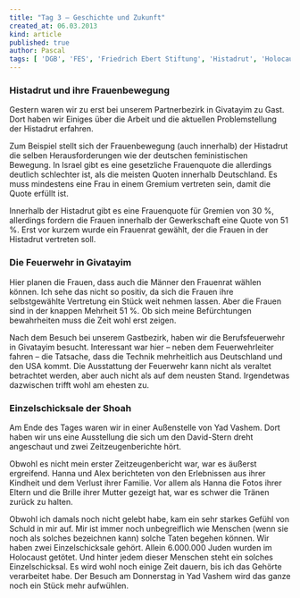 ```yaml
---
title: "Tag 3 – Geschichte und Zukunft"
created_at: 06.03.2013
kind: article
published: true
author: Pascal
tags: [ 'DGB', 'FES', 'Friedrich Ebert Stiftung', 'Histadrut', 'Holocaust', 'Konflikt', 'Nahostkonflikt', 'Nazis', 'Palästina', 'Palästinenser', 'Shoah' ]
---
```

### Histadrut und ihre Frauenbewegung

Gestern waren wir zu erst bei unserem Partnerbezirk in Givatayim zu Gast. Dort haben wir Einiges über die Arbeit und die aktuellen Problemstellung der Histadrut erfahren.

Zum Beispiel stellt sich der Frauenbewegung (auch innerhalb) der Histadrut die selben Herausforderungen wie der deutschen feministischen Bewegung. In Israel gibt es eine gesetzliche Frauenquote die allerdings deutlich schlechter ist, als die meisten Quoten innerhalb Deutschland. Es muss mindestens eine Frau in einem Gremium vertreten sein, damit die Quote erfüllt ist.

<!-- more -->

Innerhalb der Histadrut gibt es eine Frauenquote für Gremien von 30 %, allerdings fordern die Frauen innerhalb der Gewerkschaft eine Quote von 51 %. Erst vor kurzem wurde ein Frauenrat gewählt, der die Frauen in der Histadrut vertreten soll.

### Die Feuerwehr in Givatayim

Hier planen die Frauen, dass auch die Männer den Frauenrat wählen können. Ich sehe das nicht so positiv, da sich die Frauen ihre selbstgewählte Vertretung ein Stück weit nehmen lassen. Aber die Frauen sind in der knappen Mehrheit 51 %. Ob sich meine Befürchtungen bewahrheiten muss die Zeit wohl erst zeigen.

Nach dem Besuch bei unserem Gastbezirk, haben wir die Berufsfeuerwehr in Givatayim besucht. Interessant war hier – neben dem Feuerwehrleiter fahren – die Tatsache, dass die Technik mehrheitlich aus Deutschland und den USA kommt. Die Ausstattung der Feuerwehr kann nicht als veraltet betrachtet werden, aber auch nicht als auf dem neusten Stand. Irgendetwas dazwischen trifft wohl am ehesten zu.

### Einzelschicksale der Shoah

Am Ende des Tages waren wir in einer Außenstelle von Yad Vashem. Dort haben wir uns eine Ausstellung die sich um den David-Stern dreht angeschaut und zwei Zeitzeugenberichte hört.

Obwohl es nicht mein erster Zeitzeugenbericht war, war es äußerst ergreifend. Hanna und Alex berichteten von den Erlebnissen aus ihrer Kindheit und dem Verlust ihrer Familie. Vor allem als Hanna die Fotos ihrer Eltern und die Brille ihrer Mutter gezeigt hat, war es schwer die Tränen zurück zu halten.

Obwohl ich damals noch nicht gelebt habe, kam ein sehr starkes Gefühl von Schuld in mir auf. Mir ist immer noch unbegreiflich wie Menschen (wenn sie noch als solches bezeichnen kann) solche Taten begehen können. Wir haben zwei Einzelschicksale gehört. Allein 6.000.000 Juden wurden im Holocaust getötet. Und hinter jedem dieser Menschen steht ein solches Einzelschicksal. Es wird wohl noch einige Zeit dauern, bis ich das Gehörte verarbeitet habe. Der Besuch am Donnerstag in Yad Vashem wird das ganze noch ein Stück mehr aufwühlen.